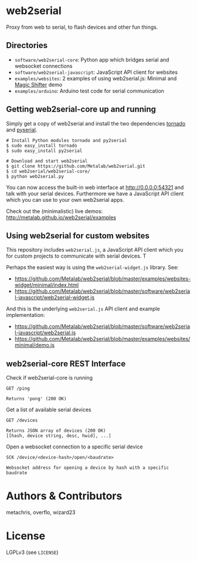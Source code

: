 web2serial
==========

Proxy from web to serial, to flash devices and other fun things.


Directories
-----------

* `software/web2serial-core`: Python app which bridges serial and websocket connections
* `software/web2serial-javascript`: JavaScript API client for websites
* `examples/websites`: 2 examples of using web2serial.js: Minimal and [Magic Shifter](http://www.magicshifter.net) demo
* `examples/arduino`: Arduino test code for serial communication


Getting web2serial-core up and running
--------------------------------------

Simply get a copy of web2serial and install the two dependencies [tornado](https://github.com/tornadoweb/tornado) and [pyserial](http://pythonhosted.org/pyserial/).

    # Install Python modules tornado and py2serial
    $ sudo easy_install tornado
    $ sudo easy_install py2serial
    
    # Download and start web2serial
    $ git clone https://github.com/Metalab/web2serial.git
    $ cd web2serial/web2serial-core/
    $ python web2serial.py

You can now access the built-in web interface at http://0.0.0.0:54321 and talk with your serial devices. Furthermore
we have a JavaScript API client which you can use to your own web2serial apps.

Check out the (minimalistic) live demos: http://metalab.github.io/web2serial/examples


Using web2serial for custom websites
------------------------------------

This repository includes `web2serial.js`, a JavaScript API client which you for
custom projects to communicate with serial devices. T

Perhaps the easiest way is using the `web2serial-widget.js` library. See:

* https://github.com/Metalab/web2serial/blob/master/examples/websites-widget/minimal/index.html
* https://github.com/Metalab/web2serial/blob/master/software/web2serial-javascript/web2serial-widget.js

And this is the underlying `web2serial.js` API client and example implementation:

* https://github.com/Metalab/web2serial/blob/master/software/web2serial-javascript/web2serial.js
* https://github.com/Metalab/web2serial/blob/master/examples/websites/minimal/demo.js


web2serial-core REST Interface
------------------------------

Check if web2serial-core is running

    GET /ping
    
    Returns 'pong' (200 OK)

Get a list of available serial devices

    GET /devices

    Returns JSON array of devices (200 OK)    
    [[hash, device string, desc, hwid], ...]

Open a websocket connection to a specific serial device

    SCK /device/<device-hash>/open/<baudrate>
    
    Websocket address for opening a device by hash with a specific baudrate


Authors & Contributors
======================

metachris, overflo, wizard23


License
=======

LGPLv3 (see `LICENSE`)
